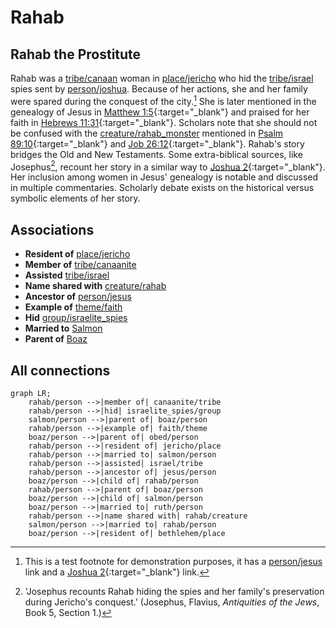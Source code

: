 # Rahab
## Rahab the Prostitute
Rahab was a [tribe/canaan](../../tribe/canaan/) woman in [place/jericho](../../place/jericho/) who hid the [tribe/israel](../../tribe/israel/) spies sent by [person/joshua](../../person/joshua/). 
Because of her actions, she and her family were spared during the conquest of the city.[^test_footnote]
She is later mentioned in the genealogy of Jesus in [Matthew 1:5](https://biblehub.com/context/matthew/1-5.htm){:target="_blank"} and praised for her faith in [Hebrews 11:31](https://biblehub.com/context/hebrews/11-31.htm){:target="_blank"}. 
Scholars note that she should not be confused with the [creature/rahab_monster](../../creature/rahab_monster/) mentioned in [Psalm 89:10](https://biblehub.com/context/psalms/89-10.htm){:target="_blank"} and [Job 26:12](https://biblehub.com/context/job/26-12.htm){:target="_blank"}.
Rahab's story bridges the Old and New Testaments. Some extra-biblical sources, like Josephus[^josephus_note_1], recount her story in a similar way to [Joshua 2](https://biblehub.com/context/joshua/2.htm){:target="_blank"}.
Her inclusion among women in Jesus' genealogy is notable and discussed in multiple commentaries. Scholarly debate exists on the historical versus symbolic elements of her story.


## Associations
- **Resident of** [place/jericho](../../place/jericho/)
- **Member of** [tribe/canaanite](../../tribe/canaanite/)
- **Assisted** [tribe/israel](../../tribe/israel/)
- **Name shared with** [creature/rahab](../../creature/rahab/)
- **Ancestor of** [person/jesus](../../person/jesus/)
- **Example of** [theme/faith](../../theme/faith/)
- **Hid** [group/israelite_spies](../../group/israelite_spies/)
- **Married to** [Salmon](../../person/salmon/)
- **Parent of** [Boaz](../../person/boaz/)

## All connections
```mermaid
graph LR;
    rahab/person -->|member of| canaanite/tribe
    rahab/person -->|hid| israelite_spies/group
    salmon/person -->|parent of| boaz/person
    rahab/person -->|example of| faith/theme
    boaz/person -->|parent of| obed/person
    rahab/person -->|resident of| jericho/place
    rahab/person -->|married to| salmon/person
    rahab/person -->|assisted| israel/tribe
    rahab/person -->|ancestor of| jesus/person
    boaz/person -->|child of| rahab/person
    rahab/person -->|parent of| boaz/person
    boaz/person -->|child of| salmon/person
    boaz/person -->|married to| ruth/person
    rahab/person -->|name shared with| rahab/creature
    salmon/person -->|married to| rahab/person
    boaz/person -->|resident of| bethlehem/place
```
[^test_footnote]: This is a test footnote for demonstration purposes, it has a [person/jesus](../../person/jesus/) link and a [Joshua 2](https://biblehub.com/context/joshua/2.htm){:target="_blank"} link.
[^josephus_note_1]: 'Josephus recounts Rahab hiding the spies and her family's preservation during Jericho's conquest.' (Josephus, Flavius, *Antiquities of the Jews*, Book 5, Section 1.)
